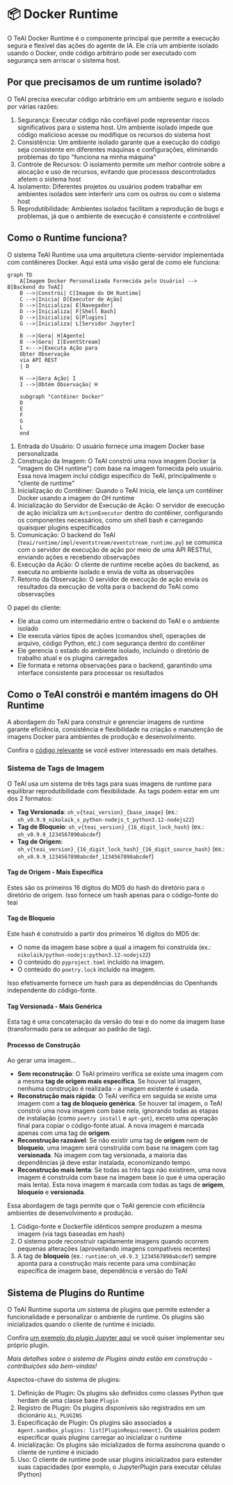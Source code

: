 # 📦 Docker Runtime

O TeAI Docker Runtime é o componente principal que permite a execução segura e flexível das ações do agente de IA.
Ele cria um ambiente isolado usando o Docker, onde código arbitrário pode ser executado com segurança sem arriscar o sistema host.

## Por que precisamos de um runtime isolado?

O TeAI precisa executar código arbitrário em um ambiente seguro e isolado por várias razões:

1. Segurança: Executar código não confiável pode representar riscos significativos para o sistema host. Um ambiente isolado impede que código malicioso acesse ou modifique os recursos do sistema host
2. Consistência: Um ambiente isolado garante que a execução do código seja consistente em diferentes máquinas e configurações, eliminando problemas do tipo "funciona na minha máquina"
3. Controle de Recursos: O isolamento permite um melhor controle sobre a alocação e uso de recursos, evitando que processos descontrolados afetem o sistema host
4. Isolamento: Diferentes projetos ou usuários podem trabalhar em ambientes isolados sem interferir uns com os outros ou com o sistema host
5. Reprodutibilidade: Ambientes isolados facilitam a reprodução de bugs e problemas, já que o ambiente de execução é consistente e controlável

## Como o Runtime funciona?

O sistema TeAI Runtime usa uma arquitetura cliente-servidor implementada com contêineres Docker. Aqui está uma visão geral de como ele funciona:

```mermaid
graph TD
    A[Imagem Docker Personalizada Fornecida pelo Usuário] --> B[Backend do TeAI]
    B -->|Constrói| C[Imagem do OH Runtime]
    C -->|Inicia| D[Executor de Ação]
    D -->|Inicializa| E[Navegador]
    D -->|Inicializa| F[Shell Bash]
    D -->|Inicializa| G[Plugins]
    G -->|Inicializa| L[Servidor Jupyter]

    B -->|Gera| H[Agente]
    B -->|Gera| I[EventStream]
    I <--->|Executa Ação para
    Obter Observação
    via API REST
    | D

    H -->|Gera Ação| I
    I -->|Obtém Observação| H

    subgraph "Contêiner Docker"
    D
    E
    F
    G
    L
    end
```

1. Entrada do Usuário: O usuário fornece uma imagem Docker base personalizada
2. Construção da Imagem: O TeAI constrói uma nova imagem Docker (a "imagem do OH runtime") com base na imagem fornecida pelo usuário. Essa nova imagem inclui código específico do TeAI, principalmente o "cliente de runtime"
3. Inicialização do Contêiner: Quando o TeAI inicia, ele lança um contêiner Docker usando a imagem do OH runtime
4. Inicialização do Servidor de Execução de Ação: O servidor de execução de ação inicializa um `ActionExecutor` dentro do contêiner, configurando os componentes necessários, como um shell bash e carregando quaisquer plugins especificados
5. Comunicação: O backend do TeAI (`teai/runtime/impl/eventstream/eventstream_runtime.py`) se comunica com o servidor de execução de ação por meio de uma API RESTful, enviando ações e recebendo observações
6. Execução da Ação: O cliente de runtime recebe ações do backend, as executa no ambiente isolado e envia de volta as observações
7. Retorno da Observação: O servidor de execução de ação envia os resultados da execução de volta para o backend do TeAI como observações

O papel do cliente:

- Ele atua como um intermediário entre o backend do TeAI e o ambiente isolado
- Ele executa vários tipos de ações (comandos shell, operações de arquivo, código Python, etc.) com segurança dentro do contêiner
- Ele gerencia o estado do ambiente isolado, incluindo o diretório de trabalho atual e os plugins carregados
- Ele formata e retorna observações para o backend, garantindo uma interface consistente para processar os resultados

## Como o TeAI constrói e mantém imagens do OH Runtime

A abordagem do TeAI para construir e gerenciar imagens de runtime garante eficiência, consistência e flexibilidade na criação e manutenção de imagens Docker para ambientes de produção e desenvolvimento.

Confira o [código relevante](https://github.com/All-Hands-AI/TeAI/blob/main/teai/runtime/utils/runtime_build.py) se você estiver interessado em mais detalhes.

### Sistema de Tags de Imagem

O TeAI usa um sistema de três tags para suas imagens de runtime para equilibrar reprodutibilidade com flexibilidade.
As tags podem estar em um dos 2 formatos:

- **Tag Versionada**: `oh_v{teai_version}_{base_image}` (ex.: `oh_v0.9.9_nikolaik_s_python-nodejs_t_python3.12-nodejs22`)
- **Tag de Bloqueio**: `oh_v{teai_version}_{16_digit_lock_hash}` (ex.: `oh_v0.9.9_1234567890abcdef`)
- **Tag de Origem**: `oh_v{teai_version}_{16_digit_lock_hash}_{16_digit_source_hash}`
  (ex.: `oh_v0.9.9_1234567890abcdef_1234567890abcdef`)

#### Tag de Origem - Mais Específica

Estes são os primeiros 16 dígitos do MD5 do hash do diretório para o diretório de origem. Isso fornece um hash
apenas para o código-fonte do teai

#### Tag de Bloqueio

Este hash é construído a partir dos primeiros 16 dígitos do MD5 de:

- O nome da imagem base sobre a qual a imagem foi construída (ex.: `nikolaik/python-nodejs:python3.12-nodejs22`)
- O conteúdo do `pyproject.toml` incluído na imagem.
- O conteúdo do `poetry.lock` incluído na imagem.

Isso efetivamente fornece um hash para as dependências do Openhands independente do código-fonte.

#### Tag Versionada - Mais Genérica

Esta tag é uma concatenação da versão do teai e do nome da imagem base (transformado para se adequar ao padrão de tag).

#### Processo de Construção

Ao gerar uma imagem...

- **Sem reconstrução**: O TeAI primeiro verifica se existe uma imagem com a mesma **tag de origem mais específica**. Se houver tal imagem,
  nenhuma construção é realizada - a imagem existente é usada.
- **Reconstrução mais rápida**: O TeAI verifica em seguida se existe uma imagem com a **tag de bloqueio genérica**. Se houver tal imagem,
  o TeAI constrói uma nova imagem com base nela, ignorando todas as etapas de instalação (como `poetry install` e
  `apt-get`), exceto uma operação final para copiar o código-fonte atual. A nova imagem é marcada apenas com uma
  tag de **origem**.
- **Reconstrução razoável**: Se não existir uma tag de **origem** nem de **bloqueio**, uma imagem será construída com base na imagem com tag **versionada**.
  Na imagem com tag versionada, a maioria das dependências já deve estar instalada, economizando tempo.
- **Reconstrução mais lenta**: Se todas as três tags não existirem, uma nova imagem é construída com base na imagem
  base (o que é uma operação mais lenta). Esta nova imagem é marcada com todas as tags de **origem**, **bloqueio** e **versionada**.

Essa abordagem de tags permite que o TeAI gerencie com eficiência ambientes de desenvolvimento e produção.

1. Código-fonte e Dockerfile idênticos sempre produzem a mesma imagem (via tags baseadas em hash)
2. O sistema pode reconstruir rapidamente imagens quando ocorrem pequenas alterações (aproveitando imagens compatíveis recentes)
3. A tag de **bloqueio** (ex.: `runtime:oh_v0.9.3_1234567890abcdef`) sempre aponta para a construção mais recente para uma combinação específica de imagem base, dependência e versão do TeAI

## Sistema de Plugins do Runtime

O TeAI Runtime suporta um sistema de plugins que permite estender a funcionalidade e personalizar o ambiente de runtime. Os plugins são inicializados quando o cliente de runtime é iniciado.

Confira [um exemplo do plugin Jupyter aqui](https://github.com/All-Hands-AI/TeAI/blob/ecf4aed28b0cf7c18d4d8ff554883ba182fc6bdd/teai/runtime/plugins/jupyter/__init__.py#L21-L55) se você quiser implementar seu próprio plugin.

_Mais detalhes sobre o sistema de Plugins ainda estão em construção - contribuições são bem-vindas!_

Aspectos-chave do sistema de plugins:

1. Definição de Plugin: Os plugins são definidos como classes Python que herdam de uma classe base `Plugin`
2. Registro de Plugin: Os plugins disponíveis são registrados em um dicionário `ALL_PLUGINS`
3. Especificação de Plugin: Os plugins são associados a `Agent.sandbox_plugins: list[PluginRequirement]`. Os usuários podem especificar quais plugins carregar ao inicializar o runtime
4. Inicialização: Os plugins são inicializados de forma assíncrona quando o cliente de runtime é iniciado
5. Uso: O cliente de runtime pode usar plugins inicializados para estender suas capacidades (por exemplo, o JupyterPlugin para executar células IPython)
